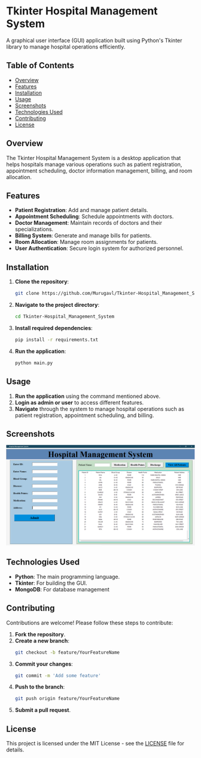 # Tkinter Hospital Management System

A graphical user interface (GUI) application built using Python's Tkinter library to manage hospital operations efficiently.

## Table of Contents

- [Overview](#overview)
- [Features](#features)
- [Installation](#installation)
- [Usage](#usage)
- [Screenshots](#screenshots)
- [Technologies Used](#technologies-used)
- [Contributing](#contributing)
- [License](#license)

## Overview

The Tkinter Hospital Management System is a desktop application that helps hospitals manage various operations such as patient registration, appointment scheduling, doctor information management, billing, and room allocation.

## Features

- **Patient Registration**: Add and manage patient details.
- **Appointment Scheduling**: Schedule appointments with doctors.
- **Doctor Management**: Maintain records of doctors and their specializations.
- **Billing System**: Generate and manage bills for patients.
- **Room Allocation**: Manage room assignments for patients.
- **User Authentication**: Secure login system for authorized personnel.

## Installation

1. **Clone the repository**:
    ```bash
    git clone https://github.com/Murugavl/Tkinter-Hospital_Management_System.git
    ```
2. **Navigate to the project directory**:
    ```bash
    cd Tkinter-Hospital_Management_System
    ```
3. **Install required dependencies**:
    ```bash
    pip install -r requirements.txt
    ```
    

4. **Run the application**:
    ```bash
    python main.py
    ```

## Usage

1. **Run the application** using the command mentioned above.
2. **Login as admin or user** to access different features.
3. **Navigate** through the system to manage hospital operations such as patient registration, appointment scheduling, and billing.

## Screenshots
![Hospital Management System UI](img/hospital_management_system.png)


## Technologies Used

- **Python**: The main programming language.
- **Tkinter**: For building the GUI.
- **MongoDB**: For database management 


## Contributing

Contributions are welcome! Please follow these steps to contribute:

1. **Fork the repository**.
2. **Create a new branch**: 
    ```bash
    git checkout -b feature/YourFeatureName
    ```
3. **Commit your changes**:
    ```bash
    git commit -m 'Add some feature'
    ```
4. **Push to the branch**:
    ```bash
    git push origin feature/YourFeatureName
    ```
5. **Submit a pull request**.

## License

This project is licensed under the MIT License - see the [LICENSE](LICENSE) file for details.

